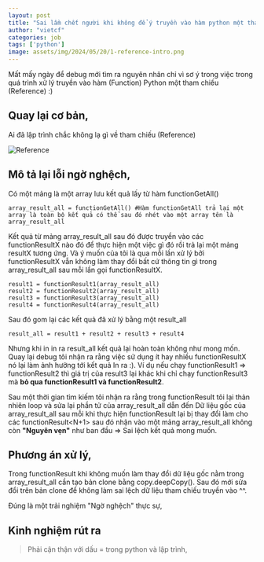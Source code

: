 ```yaml
---
layout: post
title: "Sai lầm chết người khi không để ý truyền vào hàm python một tham chiếu (Reference),"
author: "vietcf"
categories: job
tags: ['python']
image: assets/img/2024/05/20/1-reference-intro.png
---
```


Mất mấy ngày để debug mới tìm ra nguyên nhân chỉ vì sơ ý trong việc trong quá trình xử lý truyền vào hàm (Function) Python một tham chiếu (Reference) :)


## Quay lại cơ bản,

Ai đã lập trình chắc không lạ gì về tham chiếu (Reference)

![Reference]({{site.url}}/assets/img/2024/05/20/2-reference.png)


## Mô tả lại lỗi ngờ nghệch,

Có một mảng là một array lưu kết quả lấy từ hàm functionGetAll()

```
array_result_all = functionGetAll() #Hàm functionGetAll trả lại một array là toàn bộ kết quả có thể sau đó nhét vào một array tên là array_result_all
```

Kết quả từ mảng array_result_all sau đó được truyền vào các functionResultX nào đó để thực hiện một việc gì đó rồi trả lại một mảng resultX tương ứng. Và ý muốn của tôi là qua mỗi lần xử lý bởi functionResultX vẫn không làm thay đổi bất cứ thông tin gì trong array_result_all sau mỗi lần gọi functionResultX.  

```
result1 = functionResult1(array_result_all)
result2 = functionResult2(array_result_all)
result3 = functionResult3(array_result_all)
result4 = functionResult4(array_result_all)
```

Sau đó gom lại các kết quả đã xử lý bằng một result_all

```
result_all = result1 + result2 + result3 + result4
```
Nhưng khi in in ra result_all kết quả lại hoàn toàn không như mong mốn. Quay lại debug tôi nhận ra rằng việc sử dụng ít hay nhiều functionResultX  nó lại làm ảnh hưởng tới kết quả In ra :). Ví dụ nếu chạy functionResult1 => functionResult2 thì giá trị của result3 lại khác khi chỉ chạy functionResult3 mà **bỏ qua functionResult1 và functionResult2**.

Sau một thời gian tìm kiếm tôi nhận ra rằng trong functionResult<N> tôi lại thản nhiên loop và sửa lại phần tử của array_result_all dẫn đến Dữ liệu gốc của array_result_all sau mỗi khi thực hiện functionResult<N> lại bị thay đổi làm cho các functionResult<N+1> sau đó nhận vào một mảng array_result_all không còn **"Nguyên vẹn"** như ban đầu => Sai lệch kết quả mong muốn.


## Phương án xử lý,

Trong functionResult<N> khi không muốn làm thay đổi dữ liệu gốc nằm trong array_result_all cần tạo bản clone bằng copy.deepCopy(). Sau đó mới sửa đổi trên bản clone để không làm sai lệch dữ liệu tham chiếu truyền vào ^^.

Đúng là một trải nghiệm "Ngờ nghệch" thực sự,

## Kinh nghiệm rút ra

>Phải cận thận với dấu = trong python và lập trình,

